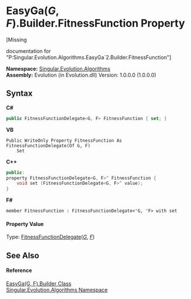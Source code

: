 # EasyGa(*G*, *F*).Builder.FitnessFunction Property 
 

\[Missing <summary> documentation for "P:Singular.Evolution.Algorithms.EasyGa`2.Builder.FitnessFunction"\]

**Namespace:**&nbsp;<a href="abe06fa4-bd7d-97b9-28d0-1b08952971eb">Singular.Evolution.Algorithms</a><br />**Assembly:**&nbsp;Evolution (in Evolution.dll) Version: 1.0.0.0 (1.0.0.0)

## Syntax

**C#**<br />
``` C#
public FitnessFunctionDelegate<G, F> FitnessFunction { set; }
```

**VB**<br />
``` VB
Public WriteOnly Property FitnessFunction As FitnessFunctionDelegate(Of G, F)
	Set
```

**C++**<br />
``` C++
public:
property FitnessFunctionDelegate<G, F>^ FitnessFunction {
	void set (FitnessFunctionDelegate<G, F>^ value);
}
```

**F#**<br />
``` F#
member FitnessFunction : FitnessFunctionDelegate<'G, 'F> with set

```


#### Property Value
Type: <a href="4b88a454-39e8-e68a-5fc1-8872005ab6ad">FitnessFunctionDelegate</a>(<a href="29c1d5fc-2784-8fb5-0c46-438b59fd6a9c">*G*</a>, <a href="29c1d5fc-2784-8fb5-0c46-438b59fd6a9c">*F*</a>)

## See Also


#### Reference
<a href="9098310a-97ee-397b-6869-a7e55c0645f7">EasyGa(G, F).Builder Class</a><br /><a href="abe06fa4-bd7d-97b9-28d0-1b08952971eb">Singular.Evolution.Algorithms Namespace</a><br />
